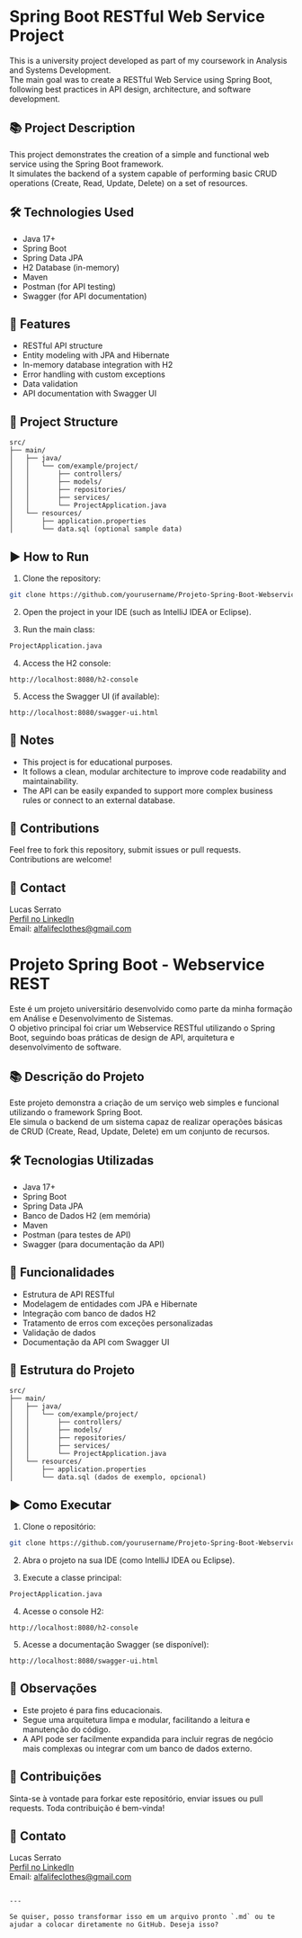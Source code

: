 
# Spring Boot RESTful Web Service Project

This is a university project developed as part of my coursework in Analysis and Systems Development.  
The main goal was to create a RESTful Web Service using Spring Boot, following best practices in API design, architecture, and software development.

## 📚 Project Description

This project demonstrates the creation of a simple and functional web service using the Spring Boot framework.  
It simulates the backend of a system capable of performing basic CRUD operations (Create, Read, Update, Delete) on a set of resources.

## 🛠️ Technologies Used

- Java 17+
- Spring Boot
- Spring Data JPA
- H2 Database (in-memory)
- Maven
- Postman (for API testing)
- Swagger (for API documentation)

## 🚀 Features

- RESTful API structure
- Entity modeling with JPA and Hibernate
- In-memory database integration with H2
- Error handling with custom exceptions
- Data validation
- API documentation with Swagger UI

## 📂 Project Structure

```
src/
├── main/
│   ├── java/
│   │   └── com/example/project/
│   │       ├── controllers/
│   │       ├── models/
│   │       ├── repositories/
│   │       ├── services/
│   │       └── ProjectApplication.java
│   └── resources/
│       ├── application.properties
│       └── data.sql (optional sample data)
```

## ▶️ How to Run

1. Clone the repository:
```bash
git clone https://github.com/yourusername/Projeto-Spring-Boot-Webservice-REST.git
```

2. Open the project in your IDE (such as IntelliJ IDEA or Eclipse).

3. Run the main class:
```bash
ProjectApplication.java
```

4. Access the H2 console:
```
http://localhost:8080/h2-console
```

5. Access the Swagger UI (if available):
```
http://localhost:8080/swagger-ui.html
```

## 📌 Notes

- This project is for educational purposes.
- It follows a clean, modular architecture to improve code readability and maintainability.
- The API can be easily expanded to support more complex business rules or connect to an external database.

## 🤝 Contributions

Feel free to fork this repository, submit issues or pull requests. Contributions are welcome!

## 📧 Contact


Lucas Serrato  
[Perfil no LinkedIn](https://www.linkedin.com/in/lucasserrato201/)  
Email: alfalifeclothes@gmail.com




# Projeto Spring Boot - Webservice REST

Este é um projeto universitário desenvolvido como parte da minha formação em Análise e Desenvolvimento de Sistemas.  
O objetivo principal foi criar um Webservice RESTful utilizando o Spring Boot, seguindo boas práticas de design de API, arquitetura e desenvolvimento de software.

## 📚 Descrição do Projeto

Este projeto demonstra a criação de um serviço web simples e funcional utilizando o framework Spring Boot.  
Ele simula o backend de um sistema capaz de realizar operações básicas de CRUD (Create, Read, Update, Delete) em um conjunto de recursos.

## 🛠️ Tecnologias Utilizadas

- Java 17+
- Spring Boot
- Spring Data JPA
- Banco de Dados H2 (em memória)
- Maven
- Postman (para testes de API)
- Swagger (para documentação da API)

## 🚀 Funcionalidades

- Estrutura de API RESTful
- Modelagem de entidades com JPA e Hibernate
- Integração com banco de dados H2
- Tratamento de erros com exceções personalizadas
- Validação de dados
- Documentação da API com Swagger UI

## 📂 Estrutura do Projeto

```
src/
├── main/
│   ├── java/
│   │   └── com/example/project/
│   │       ├── controllers/
│   │       ├── models/
│   │       ├── repositories/
│   │       ├── services/
│   │       └── ProjectApplication.java
│   └── resources/
│       ├── application.properties
│       └── data.sql (dados de exemplo, opcional)
```

## ▶️ Como Executar

1. Clone o repositório:
```bash
git clone https://github.com/yourusername/Projeto-Spring-Boot-Webservice-REST.git
```

2. Abra o projeto na sua IDE (como IntelliJ IDEA ou Eclipse).

3. Execute a classe principal:
```bash
ProjectApplication.java
```

4. Acesse o console H2:
```
http://localhost:8080/h2-console
```

5. Acesse a documentação Swagger (se disponível):
```
http://localhost:8080/swagger-ui.html
```

## 📌 Observações

- Este projeto é para fins educacionais.
- Segue uma arquitetura limpa e modular, facilitando a leitura e manutenção do código.
- A API pode ser facilmente expandida para incluir regras de negócio mais complexas ou integrar com um banco de dados externo.

## 🤝 Contribuições

Sinta-se à vontade para forkar este repositório, enviar issues ou pull requests. Toda contribuição é bem-vinda!

## 📧 Contato

Lucas Serrato  
[Perfil no LinkedIn](https://www.linkedin.com/in/lucasserrato201/)  
Email: alfalifeclothes@gmail.com
```

---

Se quiser, posso transformar isso em um arquivo pronto `.md` ou te ajudar a colocar diretamente no GitHub. Deseja isso?
